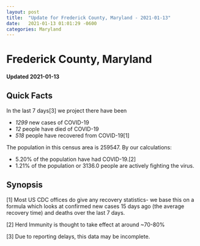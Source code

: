 ```yaml
---
layout: post
title:  "Update for Frederick County, Maryland - 2021-01-13"
date:   2021-01-13 01:01:29 -0600
categories: Maryland
---
```


# Frederick County, Maryland
#### Updated 2021-01-13

## Quick Facts

In the last 7 days[3] we project there have been
- *1299* new cases of COVID-19
- *12* people have died of COVID-19
- *518* people have recovered from COVID-19[1]

The population in this census area is 259547. By our calculations:
- 5.20% of the population have had COVID-19.[2]
- 1.21% of the population or 3136.0 people are actively fighting the virus.

## Synopsis




[1] Most US CDC offices do give any recovery statistics- we base this on a formula which looks at confirmed new cases
15 days ago (the average recovery time) and deaths over the last 7 days.

[2] Herd Immunity is thought to take effect at around ~70-80%

[3] Due to reporting delays, this data may be incomplete.
 
    